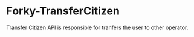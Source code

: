 # Forky-TransferCitizen

Transfer Citizen API is responsible for tranfers the user to other operator.

